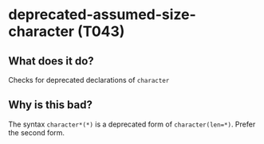 # deprecated-assumed-size-character (T043)
## What does it do?
Checks for deprecated declarations of `character`

## Why is this bad?
The syntax `character*(*)` is a deprecated form of `character(len=*)`. Prefer the
second form.